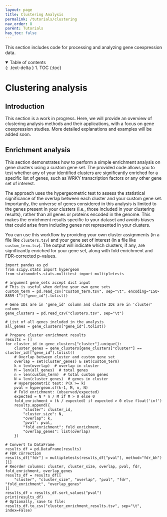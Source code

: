 ```yaml
---
layout: page
title: Clustering Analysis
permalink: /tutorials/clustering
nav_order: 8
parent: Tutorials
has_toc: false
---
```


This section includes code for processing and analyzing gene coexpression data. 

<details open markdown="block">
  <summary>
    Table of contents
  </summary>
  {: .text-delta }
1. TOC
{:toc}
</details>

# Clustering analysis

## Introduction

This section is a work in progress. Here, we will provide an overview of clustering analysis methods and their applications, with a focus on gene coexpression studies. More detailed explanations and examples will be added soon.

## Enrichment analysis

This section demonstrates how to perform a simple enrichment analysis on gene clusters using a custom gene set. The provided code allows you to test whether any of your identified clusters are significantly enriched for a specific list of genes, such as WRKY transcription factors or any other gene set of interest. 

The approach uses the hypergeometric test to assess the statistical significance of the overlap between each cluster and your custom gene set. Importantly, the universe of genes considered in this analysis is limited to the genes present in your clusters (i.e., those included in your clustering results), rather than all genes or proteins encoded in the genome. This makes the enrichment results specific to your dataset and avoids biases that could arise from including genes not represented in your clusters.

You can use this workflow by providing your own cluster assignments (in a file like `clusters.tsv`) and your gene set of interest (in a file like `custom_term.tsv`). The output will indicate which clusters, if any, are significantly enriched for your gene set, along with fold enrichment and FDR-corrected p-values.

```
import pandas as pd
from scipy.stats import hypergeom
from statsmodels.stats.multitest import multipletests

# argument gene_sets accept dict input
# This is useful when define your own gene_sets
custom_term = pd.read_csv("custom_term.tsv", sep="\t", encoding="ISO-8859-1")["gene_id"].tolist()

# Gene IDs are in 'gene_id' column and cluste IDs are in 'cluster' column
gene_clusters = pd.read_csv("clusters.tsv", sep="\t")

# List of all genes included in the analysis
all_genes = gene_clusters["gene_id"].tolist()

# Prepare cluster enrichment results
results = []
for cluster_id in gene_clusters["cluster"].unique():
    cluster_genes = gene_clusters[gene_clusters["cluster"] == cluster_id]["gene_id"].tolist()
    # Overlap between cluster and custom gene set
    overlap = set(cluster_genes) & set(custom_term)
    k = len(overlap)  # overlap in cluster
    M = len(all_genes)  # total genes
    n = len(custom_term)  # total custom genes
    N = len(cluster_genes)  # genes in cluster
    # Hypergeometric test: P(X >= k)
    pval = hypergeom.sf(k-1, M, n, N)
    # Fold enrichment: (observed/expected)
    expected = N * n / M if M > 0 else 0
    fold_enrichment = (k / expected) if expected > 0 else float('inf')
    results.append({
        "cluster": cluster_id,
        "cluster_size": N,
        "overlap": k,
        "pval": pval,
        "fold_enrichment": fold_enrichment,
        "overlap_genes": list(overlap)
    })

# Convert to DataFrame
results_df = pd.DataFrame(results)
# FDR correction
results_df["fdr"] = multipletests(results_df["pval"], method="fdr_bh")[1]
# Reorder columns: cluster, cluster_size, overlap, pval, fdr, fold_enrichment, overlap_genes
results_df = results_df[[
    "cluster", "cluster_size", "overlap", "pval", "fdr", "fold_enrichment", "overlap_genes"
]]
results_df = results_df.sort_values("pval")
print(results_df)
# Optionally, save to file:
results_df.to_csv("cluster_enrichment_results.tsv", sep="\t", index=False)
```